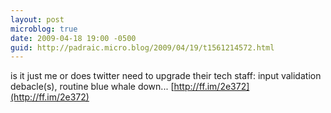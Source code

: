 ```yaml
---
layout: post
microblog: true
date: 2009-04-18 19:00 -0500
guid: http://padraic.micro.blog/2009/04/19/t1561214572.html
---
```

is it just me or does twitter need to upgrade their tech staff: input validation debacle(s), routine blue whale down... [http://ff.im/2e372](http://ff.im/2e372)
